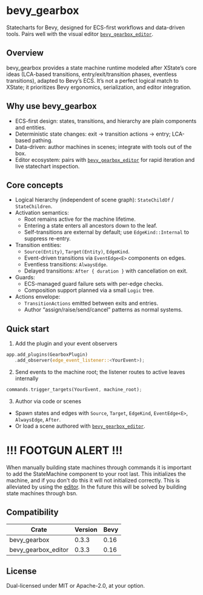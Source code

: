 # bevy_gearbox

Statecharts for Bevy, designed for ECS-first workflows and data-driven tools. Pairs well with the visual editor [`bevy_gearbox_editor`](https://github.com/DEMIURGE-studio/bevy_gearbox_editor).

## Overview

bevy_gearbox provides a state machine runtime modeled after XState’s core ideas (LCA-based transitions, entry/exit/transition phases, eventless transitions), adapted to Bevy’s ECS. It’s not a perfect logical match to XState; it prioritizes Bevy ergonomics, serialization, and editor integration.

## Why use bevy_gearbox

- ECS-first design: states, transitions, and hierarchy are plain components and entities.
- Deterministic state changes: exit → transition actions → entry; LCA-based pathing.
- Data-driven: author machines in scenes; integrate with tools out of the box.
- Editor ecosystem: pairs with [`bevy_gearbox_editor`](https://github.com/DEMIURGE-studio/bevy_gearbox_editor) for rapid iteration and live statechart inspection.

## Core concepts

- Logical hierarchy (independent of scene graph): `StateChildOf` / `StateChildren`.
- Activation semantics:
  - Root remains active for the machine lifetime.
  - Entering a state enters all ancestors down to the leaf.
  - Self-transitions are external by default; use `EdgeKind::Internal` to suppress re-entry.
- Transition entities:
  - `Source(Entity)`, `Target(Entity)`, `EdgeKind`.
  - Event-driven transitions via `EventEdge<E>` components on edges.
  - Eventless transitions: `AlwaysEdge`.
  - Delayed transitions: `After { duration }` with cancellation on exit.
- Guards:
  - ECS-managed guard failure sets with per-edge checks.
  - Composition support planned via a small `Logic` tree.
- Actions envelope:
  - `TransitionActions` emitted between exits and entries.
  - Author “assign/raise/send/cancel” patterns as normal systems.

## Quick start

1) Add the plugin and your event observers

```rust
app.add_plugins(GearboxPlugin)
   .add_observer(edge_event_listener::<YourEvent>);
```

2) Send events to the machine root; the listener routes to active leaves internally

```rust
commands.trigger_targets(YourEvent, machine_root);
```

3) Author via code or scenes

- Spawn states and edges with `Source`, `Target`, `EdgeKind`, `EventEdge<E>`, `AlwaysEdge`, `After`.
- Or load a scene authored with [`bevy_gearbox_editor`](https://github.com/DEMIURGE-studio/bevy_gearbox_editor).

# !!! FOOTGUN ALERT !!!

When manually building state machines through commands it is important to add the StateMachine component to your root last. This initializes the machine, and if you don't do this it will not initialized correctly. This is alleviated by using the [editor](https://github.com/DEMIURGE-studio/bevy_gearbox_editor). In the future this will be solved by building state machines through bsn.

## Compatibility

| Crate               | Version | Bevy |
|---------------------|---------|------|
| bevy_gearbox        | 0.3.3   | 0.16 |
| bevy_gearbox_editor | 0.3.3   | 0.16 |

## License

Dual-licensed under MIT or Apache-2.0, at your option.
